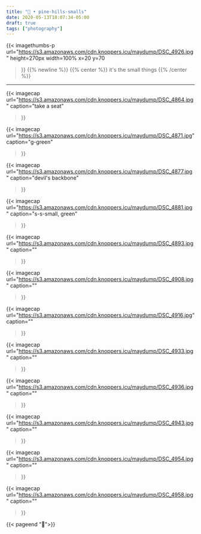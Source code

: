 ```yaml
---
title: "🥾 • pine·hills·smalls"
date: 2020-05-13T18:07:34-05:00
draft: true
tags: ["photography"]
---
```


{{<
    imagethumbs-p
    url="https://s3.amazonaws.com/cdn.knoppers.icu/maydump/DSC_4926.jpg"
    height=270px
    width=100%
    x=20
    y=70
>}}
{{% newline %}}
{{% center %}}
it's the small things
{{% /center %}}

---
{{<
    imagecap
    url="https://s3.amazonaws.com/cdn.knoppers.icu/maydump/DSC_4864.jpg"
    caption="take a seat"
>}}

{{<
    imagecap
    url="https://s3.amazonaws.com/cdn.knoppers.icu/maydump/DSC_4871.jpg"
    caption="g-green"
>}}

{{<
    imagecap
    url="https://s3.amazonaws.com/cdn.knoppers.icu/maydump/DSC_4877.jpg"
    caption="devil's backbone"
>}}

{{<
    imagecap
    url="https://s3.amazonaws.com/cdn.knoppers.icu/maydump/DSC_4881.jpg"
    caption="s-s-small, green"
>}}

{{<
    imagecap
    url="https://s3.amazonaws.com/cdn.knoppers.icu/maydump/DSC_4893.jpg"
    caption=""
>}}

{{<
    imagecap
    url="https://s3.amazonaws.com/cdn.knoppers.icu/maydump/DSC_4908.jpg"
    caption=""
>}}

{{<
    imagecap
    url="https://s3.amazonaws.com/cdn.knoppers.icu/maydump/DSC_4916.jpg"
    caption=""
>}}

{{<
    imagecap
    url="https://s3.amazonaws.com/cdn.knoppers.icu/maydump/DSC_4933.jpg"
    caption=""
>}}

{{<
    imagecap
    url="https://s3.amazonaws.com/cdn.knoppers.icu/maydump/DSC_4936.jpg"
    caption=""
>}}

{{<
    imagecap
    url="https://s3.amazonaws.com/cdn.knoppers.icu/maydump/DSC_4943.jpg"
    caption=""
>}}

{{<
    imagecap
    url="https://s3.amazonaws.com/cdn.knoppers.icu/maydump/DSC_4954.jpg"
    caption=""
>}}

{{<
    imagecap
    url="https://s3.amazonaws.com/cdn.knoppers.icu/maydump/DSC_4958.jpg"
    caption=""
>}}


{{< pageend "🌿">}}
